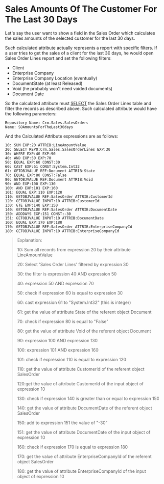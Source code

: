 # Sales Amounts Of The Customer For The Last 30 Days

Let's say the user want to show a field in the Sales Order  which calculates the sales amounts of the selected customer for the last 30 days.

Such calculated attribute actually represents a report  with specific filters. If a user tries to get the sales of a client for  the last 30 days, he would open Sales Order Lines report and set the  following filters:

- Client
- Enterprise Company
- Enterprise Company Location (eventually)
- DocumentState (at least Released)
- Void (he probably won't need voided documents)
- Document Date

So the calculated attribute must [SELECT](select.md) the Sales Order Lines table and filter the records as described above.  Such calculated attribute would have the following parameters:

```
Repository Name: Crm.Sales.SalesOrders
Name: SOAmountsForTheLast30days
```

And the Calculated Attribute expressions are as follows:

```
10: SUM EXP:20 ATTRIB:LineAmountValue
20: SELECT REPO:Crm.Sales.SalesOrderLines EXP:30
30: WHERE EXP:40 EXP:90
40: AND EXP:50 EXP:70
50: EQUAL EXP:60 CONST:30
60: CAST EXP:61 CONST:System.Int32
61: GETOBJVALUE REF:Document ATTRIB:State
70: EQUAL EXP:80 CONST:False
80: GETOBJVALUE REF:Document ATTRIB:Void
90: AND EXP:100 EXP:130
100: AND EXP:101 EXP:160
101: EQUAL EXP:110 EXP:120
110: GETOBJVALUE REF:SalesOrder ATTRIB:CustomerId
120: GETOBJVALUE INPUT:10 ATTRIB:CustomerId
130: GTE EXP:140 EXP:150
140: GETOBJVALUE REF:SalesOrder ATTRIB:DocumentDate
150: ADDDAYS EXP:151 CONST:-30
151: GETOBJVALUE INPUT:10 ATTRIB:DocumentDate
160: EQUAL EXP:170 EXP:180
170: GETOBJVALUE REF:SalesOrder ATTRIB:EnterpriseCompanyId
180: GETOBJVALUE INPUT:10 ATTRIB:EnterpriseCompanyId
```

> Explanation:
>
> 10: Sum all records from expression 20 by their attribute LineAmountValue
>
> 20: Select 'Sales Order Lines' filtered by expression 30
>
> 30: the filter is expression 40 AND expression 50
>
> 40: expression 50 AND expression 70
>
> 50: check if expression 60 is equal to expression 30
>
> 60: cast expression 61 to "System.Int32" (this is integer)
>
> 61: get the value of attribute State of the referent object Document
>
> 70: check if expression 80 is equal to "False"
>
> 80: get the value of attribute Void of the referent object Document
>
> 90: expression 100 AND expression 130
>
> 100: expression 101 AND expression 160
>
> 101: check if expression 110 is equal to expression 120
>
> 110: get the value of attribute CustomerId of the referent object SalesOrder
>
> 120:get the value of attribute CustomerId of the input object of expression 10
>
> 130:  check if expression 140 is greater than or equal to expression 150
>
> 140: get the value of attribute DocumentDate of the referent object SalesOrder
>
> 150: add to expression 151 the value of "-30"
>
> 151: get the value of attribute DocumentDate of the input object of expression 10
>
> 160: check if expression 170 is equal to expression 180
>
> 170: get the value of attribute EnterpriseCompanyId of the referent object SalesOrder
>
> 180: get the value of attribute EnterpriseCompanyId of the input object of expression 10
